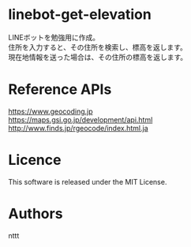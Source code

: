 # linebot-get-elevation
LINEボットを勉強用に作成。<br/>
住所を入力すると、その住所を検索し、標高を返します。<br/>
現在地情報を送った場合は、その住所の標高を返します。<br/>

# Reference APIs
https://www.geocoding.jp<br/>
https://maps.gsi.go.jp/development/api.html<br/>
http://www.finds.jp/rgeocode/index.html.ja<br/>

# Licence
This software is released under the MIT License.

# Authors
nttt

